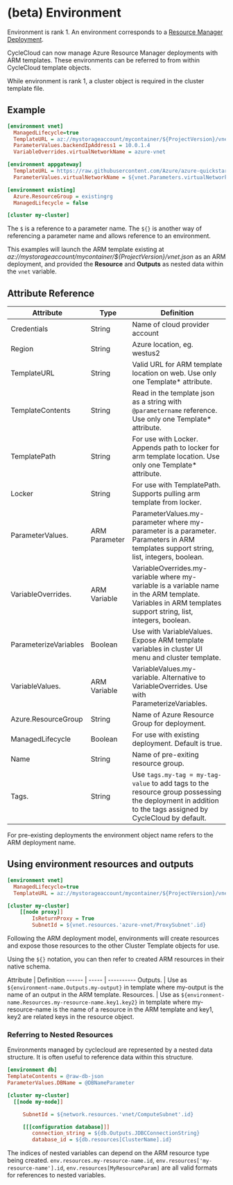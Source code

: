 # (beta) Environment


Environment is rank 1.  An environment corresponds to a [Resource Manager Deployment](https://docs.microsoft.com/en-us/azure/azure-resource-manager/resource-group-template-deploy).

CycleCloud can now manage Azure Resource Manager deployments with ARM templates.
These environments can be 
referred to from within CycleCloud template objects.

While environment is rank 1, a cluster object is required in the cluster template file.

## Example

```ini
[environment vnet]
  ManagedLifecycle=true
  TemplateURL = az://mystorageaccount/mycontainer/${ProjectVersion}/vnet.json
  ParameterValues.backendIpAddress1 = 10.0.1.4
  VariableOverrides.virtualNetworkName = azure-vnet

[environment appgateway]
  TemplateURL = https://raw.githubusercontent.com/Azure/azure-quickstart-templates/master/101-application-gateway-waf/azuredeploy.json
  ParameterValues.virtualNetworkName = ${vnet.Parameters.virtualNetworkName}

[environment existing]
  Azure.ResourceGroup = existingrg
  ManagedLifecycle = false

[cluster my-cluster]
```

The `$` is a reference to a parameter name. The `${}` is another way of referencing
a parameter name and allows reference to an environment.

This examples will launch the ARM template existing at _az://mystorageaccount/mycontainer/${ProjectVersion}/vnet.json_
as an ARM deployment, and provided the **Resource** and **Outputs** as nested data
within the `vnet` variable.

## Attribute Reference

Attribute | Type | Definition
------ | ----- | ----------
Credentials | String | Name of cloud provider account
Region | String | Azure location, eg. westus2
TemplateURL | String | Valid URL for ARM template location on web. Use only one Template* attribute.
TemplateContents | String | Read in the template json as a string with `@parametername` reference. Use only one Template* attribute.
TemplatePath | String | For use with Locker. Appends path to locker for arm template location. Use only one Template* attribute.
Locker | String | For use with TemplatePath. Supports pulling arm template from locker. 
ParameterValues. | ARM Parameter | ParameterValues.my-parameter where my-parameter is a parameter. Parameters in ARM templates support string, list, integers, boolean.
VariableOverrides. | ARM Variable | VariableOverrides.my-variable where my-variable is a variable name in the ARM template. Variables in ARM templates support string, list, integers, boolean.
ParameterizeVariables | Boolean | Use with VariableValues. Expose ARM template variables in cluster UI menu and cluster template. 
VariableValues. | ARM Variable | VariableValues.my-variable. Alternative to VariableOverrides. Use with ParameterizeVariables.
Azure.ResourceGroup | String | Name of Azure Resource Group for deployment.
ManagedLifecycle | Boolean | For use with existing deployment. Default is true.
Name | String | Name of pre-exiting resource group.
Tags. | String | Use `tags.my-tag = my-tag-value` to add tags to the resource group possessing the deployment in addition to the tags assigned by CycleCloud by default.

For pre-existing deployments the environment object name refers to the ARM deployment
name.

## Using environment resources and outputs

```ini
[environment vnet]
  ManagedLifecycle=true
  TemplateURL = az://mystorageaccount/mycontainer/${ProjectVersion}/vnet.json

[cluster my-cluster]
    [[node proxy]]
        IsReturnProxy = True
        SubnetId = ${vnet.resources.'azure-vnet/ProxySubnet'.id}
```

Following the ARM deployment model, environments will create resources and expose
those resources to the other Cluster Template objects for use.

Using the `${}` notation, you can then refer to created ARM resources in their
native schema.

Attribute | Definition
------ | ----- | ----------
Outputs. | Use as `${environment-name.Outputs.my-output}` in template where my-output is the name of an output in the ARM template.
Resources. | Use as `${environment-name.Resources.my-resource-name.key1.key2}` in template where my-resource-name is the name of a resource in the ARM template and key1, key2 are related keys in the resource object.

### Referring to Nested Resources

Environments managed by cyclecloud are represented by a nested
data structure.  It is often useful to reference data within this structure.

```ini
[environment db]
TemplateContents = @raw-db-json
ParameterValues.DBName = @DBNameParameter

[cluster my-cluster]
  [[node my-node]]

     SubnetId = ${network.resources.'vnet/ComputeSubnet'.id}

     [[[configuration database]]]
        connection_string = ${db.Outputs.JDBCConnectionString}
        database_id = ${db.resources[ClusterName].id}
```

The indices of nested variables can depend on the ARM resource
type being created. `env.resources.my-resource-name.id`, `env.resources['my-resource-name'].id`,
`env.resources[MyResourceParam]` are all valid formats for
references to nested variables. 